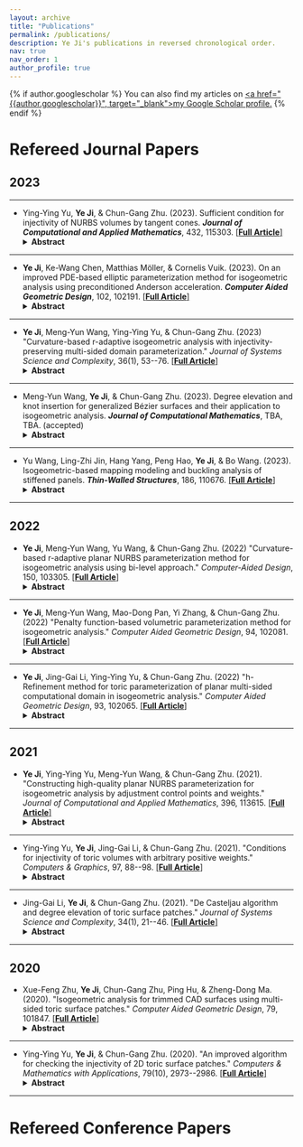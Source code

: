```yaml
---
layout: archive
title: "Publications"
permalink: /publications/
description: Ye Ji's publications in reversed chronological order.
nav: true
nav_order: 1
author_profile: true
---
```


{% if author.googlescholar %}
  You can also find my articles on <u><a href="{{author.googlescholar}}", target="_blank">my Google Scholar profile</a>.</u>
{% endif %}

# Refereed Journal Papers

## 2023
---

- Ying-Ying Yu, **Ye Ji**, & Chun-Gang Zhu. (2023). Sufficient condition for injectivity of NURBS volumes by tangent cones. ***Journal of Computational and Applied Mathematics***, 432, 115303. [[**Full Article**]](https://www.sciencedirect.com/science/article/pii/S0377042723002479) 
  <details>
    <summary><strong>Abstract</strong></summary>
    NURBS method is the standard mathematical method for describing the shapes of curves/surfaces/volumes, and it is extensively used in computer-aided design, computer-aided manufacturing, and computer graphics. The injectivity of NURBS volumes means that they do not have self-intersections. Since the injectivity of parameterizations depend on the signs of their Jacobian functions, and the Jacobian of a NURBS volume is determined by the determinant of its tangent vectors in three directions, we first propose a method to compute the bounding vectors of the tangent cones of NURBS volume in this paper. Then the sufficient condition for the injectivity of NURBS volume is proposed. A checking algorithm is also presented. Some examples are given to verify the effectiveness of the algorithm.
  </details>

---

- **Ye Ji**, Ke-Wang Chen, Matthias Möller, & Cornelis Vuik. (2023). On an improved PDE-based elliptic parameterization method for isogeometric analysis using preconditioned Anderson acceleration. ***Computer Aided Geometric Design***, 102, 102191. [[**Full Article**]](https://www.sciencedirect.com/science/article/pii/S0167839623000237) 
  <details>
    <summary><strong>Abstract</strong></summary>
    Constructing an analysis-suitable parameterization for the computational domain from its boundary representation plays a crucial role in the isogeometric design-through-analysis pipeline. PDE-based elliptic grid generation is an effective method for generating high-quality parameterizations with rapid convergence properties for the planar case. However, it may generate non-uniform grid lines, especially near the concave/convex parts of the boundary. In the present work, we introduce a novel scaled discretization of harmonic mappings in the Sobolev space $H^1$ to remit it. Analytical Jacobian matrices for the involved nonlinear equations are derived to accelerate the computation. To enhance the numerical stability and the speed of convergence, we propose a simple and yet effective preconditioned Anderson acceleration framework instead of using computationally expensive Newton-type iteration. Three preconditioning strategies are suggested, namely diagonal Jacobian, block-diagonal Jacobian, and full Jacobian. Furthermore, we discuss a delayed update strategy of the preconditioner, i.e., the preconditioner is updated every few steps to reduce the computational cost per iteration. Numerical experiments demonstrate the effectiveness and efficiency of our improved parameterization approach and the computational efficiency of our preconditioned Anderson acceleration scheme.
  </details>

---

- **Ye Ji**, Meng-Yun Wang, Ying-Ying Yu, & Chun-Gang Zhu. (2023) "Curvature-based r-adaptive isogeometric analysis with injectivity-preserving multi-sided domain parameterization." *Journal of Systems Science and Complexity*, 36(1), 53--76. [[**Full Article**]](https://link.springer.com/article/10.1007/s11424-022-1293-3) 
  <details>
    <summary><strong>Abstract</strong></summary>
    Constructing an analysis-suitable parameterization for the computational domain from its boundary representation plays a crucial role in the isogeometric design-through-analysis pipeline. PDE-based elliptic grid generation is an effective method for generating high-quality parameterizations with rapid convergence properties for the planar case. However, it may generate non-uniform grid lines, especially near the concave/convex parts of the boundary. In the present work, we introduce a novel scaled discretization of harmonic mappings in the Sobolev space $H^1$ to remit it. Analytical Jacobian matrices for the involved nonlinear equations are derived to accelerate the computation. To enhance the numerical stability and the speed of convergence, we propose a simple and yet effective preconditioned Anderson acceleration framework instead of using computationally expensive Newton-type iteration. Three preconditioning strategies are suggested, namely diagonal Jacobian, block-diagonal Jacobian, and full Jacobian. Furthermore, we discuss a delayed update strategy of the preconditioner, i.e., the preconditioner is updated every few steps to reduce the computational cost per iteration. Numerical experiments demonstrate the effectiveness and efficiency of our improved parameterization approach and the computational efficiency of our preconditioned Anderson acceleration scheme.
  </details>

---

- Meng-Yun Wang, **Ye Ji**, & Chun-Gang Zhu. (2023). Degree elevation and knot insertion for generalized Bézier surfaces and their application to isogeometric analysis. ***Journal of Computational Mathematics***, TBA, TBA. (accepted)
  <details>
    <summary><strong>Abstract</strong></summary>
    Generalized B{\'e}zier (GB) surfaces proposed by V{\'a}rady et al. are a multi-sided general- ization of classical tensor product B{\'e}zier surfaces with a simple control structure and inherit most of the nice properties from B{\'e}zier surfaces. However, the original degree elevation changes the geometry of GB surfaces such that it is undesirable in many applications, e.g., isogeometric analysis (IGA). In this paper, we propose an improved degree elevation algo- rithm for GB surfaces keeping not only the geometry but also the parameter consistency. Based on the knot insertion of B-splines, a novel knot insertion algorithm for GB surface is also proposed. Then the proposed degree elevation and knot insertion algorithms are employed to increase the degree of freedom (DOF) for multi-sided domain parameterized by GB surface in IGA, corresponding to the traditional p-, h-, and k-refinements. Numerical examples demonstrate the effectiveness and superiority of our method.
  </details>

---

- Yu Wang, Ling-Zhi Jin, Hang Yang, Peng Hao, **Ye Ji**, & Bo Wang. (2023). Isogeometric-based mapping modeling and buckling analysis of stiffened panels. ***Thin-Walled Structures***, 186, 110676. [[**Full Article**]](https://www.sciencedirect.com/science/article/pii/S0263823123001544) 
  <details>
    <summary><strong>Abstract</strong></summary>
    Modeling and analysis of stiffened panels are two key technologies in the design of aerospace thin-walled structures. For the stiffened panels with complex geometry, classical finite element analysis (FEA) and conventional isogeometric analysis (IGA) based on explicit geometry usually require time-consuming and labor-intensive geometric processing, and additional coupling matrices to be ready for analysis. In this study, a new method for modeling and buckling analysis of stiffened panels is proposed, which provides a more efficient and simpler way. During the modeling process, the stiffeners are treated as curves on surfaces, which is not explicitly defined using the control-point-based representation of curves, but implicitly defined using parameter curves in the parametric space of the surface. Mapping modeling provides more accurate geometric description and transfer the complex modeling problems (three-dimensional space) of stiffeners on free-form surface into simple modeling problems in the regular parametric space (two-dimensional space). During the buckling analysis process, a new mapped stiffener element based on mapping modeling is proposed, which can model the section of the eccentric stiffener without changing the geometry. The precise normal information of the Non-Uniform Rational B-Splines (NURBS) surface can ensure that the stiffeners are perpendicular to the skin. In addition, the coupling of the stiffener and the skin is automatic, without any additional coupling matrix. This buckling analysis framework realizes the complete integration of modeling and analysis. Furthermore, for the stiffened panels with cutouts, the trimmed surface analysis (TSA) method is extended to be used for the numerical integration of the trimmed stiffeners, which means that no additional geometric process is required. Finally, four numerical examples of different types of stiffened panels are constructed, involving metal, trimmed surface, classical grid-stiffener, free-form surface, variable-stiffness composites, and curvilinear grid-stiffener. Several numerical examples of static and buckling analysis of stiffened panels with high fidelity demonstrate the effectiveness of the proposed framework.
  </details>

---

## 2022

- **Ye Ji**, Meng-Yun Wang, Yu Wang, & Chun-Gang Zhu. (2022) "Curvature-based r-adaptive planar NURBS parameterization method for isogeometric analysis using bi-level approach." *Computer-Aided Design*, 150, 103305. [[**Full Article**]](https://www.sciencedirect.com/science/article/pii/S0010448522000756) 
  <details>
    <summary><strong>Abstract</strong></summary>
    Localized and anisotropic features extensively exist in various physical phenomena. The present work focuses on the r-adaptive parameterization technique for isogeometric analysis (IGA), which aims to acquire higher numerical accuracy while keeping the degrees of freedom constant. The principal feature is utilizing the so-called absolute principal curvature of the IGA solution surfaces to characterize numerical errors instead of posteriori error estimations, which establishes the relation between analysis results and geometric quantity. The bijectivity is a fundamental requirement for analysis-suitable parameterization. With the cooperation of a minor regularization and common line search criteria, the proposed method guarantees the bijectivity of the resulting parameterizations. The bi-level approach with two refinement levels of the same geometry is employed: a coarse level (design model) to update the parameterization and a fine level (analysis model) to perform the isogeometric simulation. Moreover, we develop several detailed algorithms for explaining the sensitivity propagation from the design model to the analysis model and analytically computing the sensitivity, which allows accurate calculation of sensitivity and enhances the robustness during a gradient-based optimization. Several examples and comparisons are presented to demonstrate the effectiveness and efficiency of the proposed method. As an application, we apply the proposed method to a two-dimensional linear heat transfer problem with a moving Gaussian heat source, which is a simplified model for the additive manufacturing application. The proposed r-adaptive technique effectively captures the thermal history of the problem.
  </details>

---

- **Ye Ji**, Meng-Yun Wang, Mao-Dong Pan, Yi Zhang, & Chun-Gang Zhu. (2022) "Penalty function-based volumetric parameterization method for isogeometric analysis." *Computer Aided Geometric Design*, 94, 102081. [[**Full Article**]](https://www.sciencedirect.com/science/article/pii/S0167839622000176) 
  <details>
    <summary><strong>Abstract</strong></summary>
    In isogeometric analysis, constructing bijective and low-distorted parameterizations is a fundamental task. Compared with the planar problem, the volumetric case is more challenging in both robustness and efficiency. In this paper, we present a robust and efficient volumetric parameterization method based on the idea of penalty functions and the Jacobian regularization technique. The proposed method does not require an already bijective initialization and thus avoids an extra foldover elimination step. The main contributions of this work lie in three aspects. First, a new objective function that characterizes the volume distortion is established using the Divergence Theorem. Second, we employ a novel penalty function for the Jacobian regularization. The full analytical gradient of the objective function is also deduced to enhance the numerical stability in gradient-based optimization. Third, we develop a reduced numerical integration strategy to accelerate the new algorithm. Several numerical examples demonstrate that our method significantly outperforms the current competitive approaches both in terms of robustness and efficiency.
  </details>

---

- **Ye Ji**, Jing-Gai Li, Ying-Ying Yu, & Chun-Gang Zhu. (2022) "h-Refinement method for toric parameterization of planar multi-sided computational domain in isogeometric analysis." *Computer Aided Geometric Design*, 93, 102065. [[**Full Article**]](https://www.sciencedirect.com/science/article/pii/S0167839622000012) 
  <details>
    <summary><strong>Abstract</strong></summary>
    Toric surface patches are a class of multi-sided surface patches that can represent multi-sided domains without mesh degeneration. In this paper, we propose an improved subdivision algorithm for toric surface patches, which subdivides an N-sided toric surface patch into N rational tensor product B{\'e}zier surface patches. By the proposed subdivision algorithm, a $C^k$-continuous spline surface composed of piecewise toric surface patches is subdivided into a set of rational tensor product B{\'e}zier surface patches with $G^k$-continuity. Additionally, after subdivision, toric surface patches are compatible with CAD systems. Combining the subdivision algorithm with the classical knot insertion algorithm of non-uniform rational B-splines, we develop a novel h-refinement scheme for isogeometric analysis with planar toric parameterizations. Several numerical examples are given to demonstrate the effectiveness and numerical stability of the presented method.
  </details>

---

## 2021

- **Ye Ji**, Ying-Ying Yu, Meng-Yun Wang, & Chun-Gang Zhu. (2021). "Constructing high-quality planar NURBS parameterization for isogeometric analysis by adjustment control points and weights." *Journal of Computational and Applied Mathematics*, 396, 113615. [[**Full Article**]](https://www.sciencedirect.com/science/article/pii/S0377042721002375) 
  <details>
    <summary><strong>Abstract</strong></summary>
    Parameterization of computational domains is a crucial step in isogeometric analysis (IGA). Non-Uniform Rational B-Spline (NURBS) is a standard tool in the CAD/CAM industry due to its powerful capability for shape representation. In this paper, we propose several sufficient conditions and a necessary condition for injective NURBS parameterizations of computational domains, taking into account both the control points and weights. Based on these conditions, an algorithm for the injectivity checking of NURBS parameterization is proposed. By taking both the internal control points and weights as optimization variables, we present an effective and robust approach for parameterizing planar computational domains. With the internal control points and weights updating alternately, the resulting parameterization is constructed by solving an unconstrained optimization problem whose objective function is a weighted sum of corrected Winslow functional and uniformity functional. Finally, the proposed checking algorithm is applied to verify the injectivity of the resulting parameterizations. Numerical examples demonstrate the effectiveness and robustness of the proposed method and show superior parameterization quality performance over the state-of-the-art approaches.
  </details>

---

- Ying-Ying Yu, **Ye Ji**, Jing-Gai Li, & Chun-Gang Zhu. (2021). "Conditions for injectivity of toric volumes with arbitrary positive weights." *Computers & Graphics*, 97, 88--98. [[**Full Article**]](https://www.sciencedirect.com/science/article/pii/S0097849321000686) 
  <details>
    <summary><strong>Abstract</strong></summary>
    Parameterizations, which map parametric domains into certain domains, are widely used in computer aided design, computer aided geometric design, computer graphics, isogeometric analysis, and related fields. The parameterizations of curves, surfaces, and volumes are injective means that they do not have self-intersections. A 3D toric volume is defined via a set of 3D control points with weights that correspond to a set of finite 3D lattice points. Rational tensor product or tetrahedral B{\'e}zier volumes are special cases of toric volumes. In this paper, we proved that a toric volume is injective for any positive weights if and only if the lattice points set and control points set are compatible. An algorithm is also presented for checking the compatibility of the two sets by the mixed product of three vectors. Some examples illustrate the effectiveness of the proposed method. Moreover, we improve the algorithm based on the properties and results of clean and empty tetrahedrons in combinatorics.
  </details>

---

- Jing-Gai Li, **Ye Ji**, & Chun-Gang Zhu. (2021). "De Casteljau algorithm and degree elevation of toric surface patches." *Journal of Systems Science and Complexity*, 34(1), 21--46. [[**Full Article**]](https://link.springer.com/article/10.1007/s11424-020-9370-y) 
  <details>
    <summary><strong>Abstract</strong></summary>
    De Casteljau algorithm and degree elevation of B{\'e}zier and NURBS curves/surfaces are two important techniques in computer aided geometric design. This paper presents the de Casteljau algorithm and degree elevation of toric surface patches, which include tensor product and triangular rational B{\'e}zier surfaces as special cases. Some representative examples of toric surface patches with common shapes are illustrated to verify these two algorithms. Moreover, the authors also apply the degree elevation of toric surface patches to isogeometric analysis. And two more examples show the effectiveness of proposed method.
  </details>

---

## 2020

- Xue-Feng Zhu, **Ye Ji**, Chun-Gang Zhu, Ping Hu, & Zheng-Dong Ma. (2020). "Isogeometric analysis for trimmed CAD surfaces using multi-sided toric surface patches." *Computer Aided Geometric Design*, 79, 101847. [[**Full Article**]](https://www.sciencedirect.com/science/article/pii/S0167839620300340) 
  <details>
    <summary><strong>Abstract</strong></summary>
    We propose a new isogeometric method using Toric surface patches for trimmed CAD planar surfaces. This method converts each trimmed spline element into a Toric surface patch with conforming boundary representation and converts each non-trimmed spline element into a B{\'e}zier element. Because the Toric surface patches are a multi-sided generalization of classical B{\'e}zier surface patches, all trimmed and non-trimmed elements of a trimmed CAD surface have a unified geometric representation using Toric surface patches. Toric surface patches share the advantages of isogeometric continuum elements in that they can exactly model the geometry and can be easily implemented in standard finite-element code architectures. Several numerical examples are used to demonstrate the reliability of the proposed method.
  </details>

---

- Ying-Ying Yu, **Ye Ji**, & Chun-Gang Zhu. (2020). "An improved algorithm for checking the injectivity of 2D toric surface patches." *Computers & Mathematics with Applications*, 79(10), 2973--2986. [[**Full Article**]](https://www.sciencedirect.com/science/article/pii/S089812212030002X) 
  <details>
    <summary><strong>Abstract</strong></summary>
    Injective parametrizations are widely used both in theory and in applications. The injectivity of parameteric curves and surfaces means that there are no self-intersections. Toric surface patch is defined by a set of integer lattice points and corresponding control points and weights, which includes rational tensor product and triangle Bézier patches as special cases. In 2011, Sottile and Zhu presented a geometric method to check the injectivity of 2D toric surface patches. In this paper, we present an improved algorithm of their method. The complexity of the improved algorithm is reduced from $O(n^3)$ to $O(n^2)$, where $n = \# (A)$. Some examples are shown to illustrate the effectiveness of our algorithm. Moreover, the algorithm is also applied to check the injectivity of parameterization in isogeometric analysis.
  </details>

--- 

# Refereed Conference Papers




